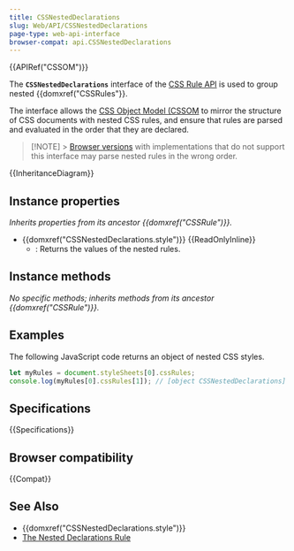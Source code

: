 ```yaml
---
title: CSSNestedDeclarations
slug: Web/API/CSSNestedDeclarations
page-type: web-api-interface
browser-compat: api.CSSNestedDeclarations
---
```


{{APIRef("CSSOM")}}

The **`CSSNestedDeclarations`** interface of the [CSS Rule API](/en-US/docs/Web/API/CSSRule) is used to group nested {{domxref("CSSRules"}}.

The interface allows the [CSS Object Model (CSSOM](/en-US/docs/Web/API/CSS_Object_Model) to mirror the structure of CSS documents with nested CSS rules, and ensure that rules are parsed and evaluated in the order that they are declared.

> [!NOTE] > [Browser versions](#browser_compatibility) with implementations that do not support this interface may parse nested rules in the wrong order.

{{InheritanceDiagram}}

## Instance properties

_Inherits properties from its ancestor {{domxref("CSSRule")}}._

- {{domxref("CSSNestedDeclarations.style")}} {{ReadOnlyInline}}
  - : Returns the values of the nested rules.

## Instance methods

_No specific methods; inherits methods from its ancestor {{domxref("CSSRule")}}._

## Examples

The following JavaScript code returns an object of nested CSS styles.

```js
let myRules = document.styleSheets[0].cssRules;
console.log(myRules[0].cssRules[1]); // [object CSSNestedDeclarations]
```

## Specifications

{{Specifications}}

## Browser compatibility

{{Compat}}

## See Also

- {{domxref("CSSNestedDeclarations.style")}}
- [The Nested Declarations Rule](/en-US/docs/Web/CSS/CSS_nesting/Using_CSS_nesting#nested_declarations_rule)
